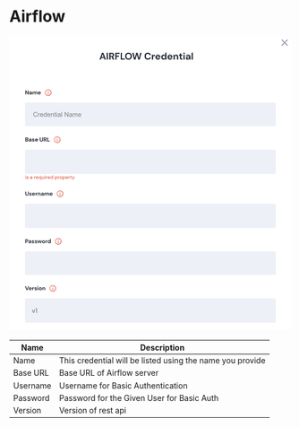 # Airflow

![Information needed to onboard Airflow connector](<../../.gitbook/assets/Screen Shot 2022-06-15 at 8.24.23 PM (1).png>)

| Name     | Description                                               |
| -------- | --------------------------------------------------------- |
| Name     | This credential will be listed using the name you provide |
| Base URL | Base URL of Airflow server                                |
| Username | Username for Basic Authentication                         |
| Password | Password for the Given User for Basic Auth                |
| Version  | Version of rest api                                       |
